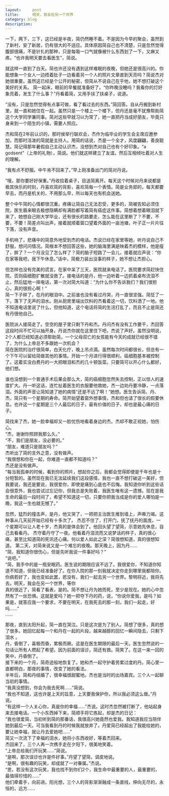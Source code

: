 ```yaml
---
layout:     post
title:      明天，我会在另一个世界
category: blog
description: 
---
```


一下，两下，三下，这已经是半夜，简仍然睡不着。不是因为今早的聚会，虽然到了新村，安了新居，仍有很大的不适应。具体原因简自己也不清楚，只是忽然觉得腹部很痛，不是针扎的那种，只是每吸一口气就像被什么东西划了一下，又麻又疼。“也许我明天要去看医生”，简说。

就这样一直到了白天。简也许还没有遇到这样难眠的夜晚，但她还是很高兴的。你能想象一个女人一边捂着肚子一边看着另一个人的照片文章直到天亮吗？简说杰对她很重要。虽然这已经是个公开的秘密，但简从不说自己在乎他，她不想打破这个美好的关系。
简一起床，眼前的早餐就准备好了。“你昨晚没睡吗？我看你的灯好象亮着，发生了什么事？”丹看着简，又用手扶了扶桌子，说道。

“没有，只是忽然觉得有点事可做，看了看过去的东西。”简回答。自从丹搬到新村里，就一直和她住在一起。虽然只是一个楼上一个楼下，但丹还是毫不犹豫帮助简这个大学同学兼同事。简对这些早就习以为常了，她一直把丹当成好朋友，毕竟只身来到一个陌生的小镇，需要人照应。

杰和简在2年前认识的，那时侯举行联欢会，杰作为临毕业的学生会主席应邀参加，而那时活泼的简就是主持人。用简的话说，杰是一个全才，风度翩翩，善良聪慧。简记得那年暑假自己主动认识杰，没想到杰对自己也有个好印象。“a godsent"（上帝的礼物），简说。他们就这样建立了友谊。然后互相倾吐着对人生的理解。  

“我有点不舒服。中午肯不回来了。”早上刚准备出门的简对丹说。    

“哦，那你要好好保重。”丹收拾着桌子，目送简离开。每天这个时候对丹来说都是极其快乐的时刻，丹喜欢简的背影，喜欢简每一个表情。简是业务部的，每天都要早去，而丹是机关的，不用那么早，所以每天也有机会送她。

整个中午简的心情都很沉重。疼痛让简自己无法忍受，更多的，简被告知必须住院，医生眉来眼去极想隐瞒却有满脸都写着简有癌症这件事。简想着想着眼泪就下来了，她想自己刚大学毕业，还有很长的路要走，怎么能在这里断了？不要，不要，不要！简差点叫出声，接着就顺着窗口望着外面的一亩池塘，叶子正一片片往下落，没有声音。   

手机响了，悲痛中的简意外地受到杰的电话。杰说已经在家里等她，听丹说自己不舒服，想问问情况。简根本不想回答这些，她的脑海里满是映着杰的模样，他是瘦了，胖了？一个月没见了怎么样了？简的脑子短路了一会儿，接着就应声说：“你在家等我吧，我下午休息。”话中，简极力装出没事的样子，她不想让杰担心。

但怎样也没有完美的谎言。在家中呆了三天，医院就来电话了。医院要求简赶快住院，否则癌细胞扩散就没救了。接电话的是丹，他一边听着一边抓着桌布流泪不止，然后猛地一摔电话，第一次对简大叫道：“为什么你不告诉我们？我们很担心，真的很担心啊！”  
简一下子碎了，在丹的眼泪中。之前谁也没有看过丹哭，丹一直很坚强。简怔了一下，落下了无声的泪水。刚从厨房里端出饮料的杰看着这一切，饮料洒了一地。他不知道电话里说了什么，但他知道，这个电话将简的生活打乱了，而且不止是简还有丹很他自己。

医院派人接简走了。空空的屋子里只剩下丹和杰。丹问杰有没有工作要干，杰回答这段时间不忙可以抽开身。丹说杰你就在这里住下吧，杰说了声好。虽然没明说，2个人都已经知道必须帮助简，一个父母双亡的女孩能有今天的成就已经很不错了，为什么上帝总不多跟她一次机会？  
简在医院的治疗很简单，白天化疗，晚上吊点滴。虽然每次时间都很长，但总有一个下午可以留给简做其他的事情。开始一个月进行得很顺利，癌细胞基本被控制了。这着实没白费丹的一大把眼泪和杰的几十顿饭菜。只要简可以开心什么都好，他们想。  

谁也没想到一个普通手术后果会那么大，简的癌细胞忽然失去控制，正以惊人的速度扩大。丹一听这话，连忙扯着医生的衣服要他救她，杰一边劝丹要冷静，一点落泪。外面的声音让简知道了她的病情“还是不远了啊！”她想。医生告诉简、丹、杰，简只有一个星期的寿命。简开始望着窗外想事情，杰和但也请了很长的假要休息。也许这一个星期是三个人最后的日子，最有价值的日子，却也是最心痛的日子。  

简找来了杰，她一脸幸福却又一脸忧伤地看着身边的杰。杰却不敢正视她，怕伤心。  
“杰，谢谢你照顾我那么久。”    
“不，我们是朋友，没必要的。”    
“朋友，难道只是朋友吗？”      
杰听出了简的言外之意，没有做声。      
“我很想和你在一起，你难道一直都不知道吗？”      
杰还是没有做声。    
“每当我孤单的时候，看到你的照片，想起你之后，我都会觉得即便是千年也是十分短暂的。虽然现在我已无法延续我们这段感情，我也一直不想打破这一美好，但我要说，我还是要说，我很爱你，即使是痛到心底也不后悔。我知道你听到这些话会很意外，我也尝试过忘记你，但我总是失败着，我医生唯有这一遗憾。现在是我生命的最后一段时间了，希望不知道这一切，只要你把我当成是你的爱人哪怕是一晚，我这一生也就无憾了。”    

忽然，猛烈的撞击声，是丹，他又哭了，一把把主治医生推到墙上，声嘶力竭。这种事从几天前开始已经有十多次了。
杰忍不住了，打开门，抚了抚丹的面庞，一个星期可以让人老十岁，杰真的是体会到了。他回头望了望简，示意她先休息，自己去看看丹。
杰守着丹守了一夜。他看着丹泪流而又说梦话的样子，真的很心痛，甚至比知道简的死讯还心痛。何以爱人如此之深？简很想知道，真的很想知道。
第二天，对简来说又是一个难忘的夜晚。那天晚上，因为丹……  
“简，我知道你很伤心，但是先听我说一件事好吗？”  
“说吧。”  
“简，我手中的是一瓶安眠药。医生说的期限应该不远了。我很爱你，不知道你知道不知道，但我已经准备好了。在你入院的那一刻我就决定你走到哪里我都陪你。你病若好了，我也变如此罢，若没有，我们一起去另一个世界。黎明将近，我将先去。明天，我会在另一个世界，等你   
真的很近了，简看了看表，是的。简不想让丹为她而死，至少是现在。她的心中忽然有了一丝恐惧。这就是爱吗？她一把夺下丹的药，说，“你说你爱我，是吗？如果是，就答应我一个要求，不要在明天，在我死去的那一刻，我们一起走，好吗……”    
……

那夜，直到太阳升起，简一直在哭泣。只是这次是为了别人。简想了很多，真的想了很多。她回忆起每一个和丹在一起的片段，越来越醇的回忆一瞬间隐去，只剩下泪水  。  
丹，昏倒了，喜极而昏，累极而厥。这是在医生期限的最后一天。医生忽然说的一句话让所有人燃起了希望。因为前面的误诊，简还有救。简笑了。在这一来一回的笑中，丹昏倒了。    
接下来的一个月，简奇迹般地恢复了。她和杰一起守护着劳累过度的丹。简心里一直都明白，那夜的事情，改变了她的看法。    
半年后，简和丹结婚了，很幸福很甜蜜地。杰也是当时的出场嘉宾。三个人一起聊当初的事情。    
“我真没想到，你会为我去死啊……”简说。  
“我也不知道，这也许是上天的旨意，上天要我保护你，所以我必须这么做。”丹说。    
“有这样一个人关心你，真是你的幸福……”杰说。这时杰忽然被打断了，他站起身来去接电话。一个小东西掉下来，简顺手将它拣起，却是杰的日记：    
“我也很爱简，当初听到简的那番话，我很高兴她竟然也爱我。我知道我应当陪伴她到最后一天。可当我看到丹的时候我就放弃了。丹爱简已经超出了我能给她的，要让她幸福，就让丹去爱她吧……”     
简又一次流下了幸福的泪水，她将小东西收好，等着杰回来。    
杰回来了，三个人再一次携手走在夕阳下，很美地笑着。  
“上帝总给我们开玩笑……”简说。    
“是啊，那次误诊也许是件好事。”丹望了望简，调皮地说。    
“是啊，很有趣的玩笑，却成就了一对眷属。”杰说。    
“恩，若没有这次玩笑，我也找不到你们2个，我生命中最重要的人，最重要的，最值得珍惜的……”    
他们牵着手，向前进。阳光想，三个人的背影渐渐融成一条直线，伸向无尽的，永恒的，远方……    

